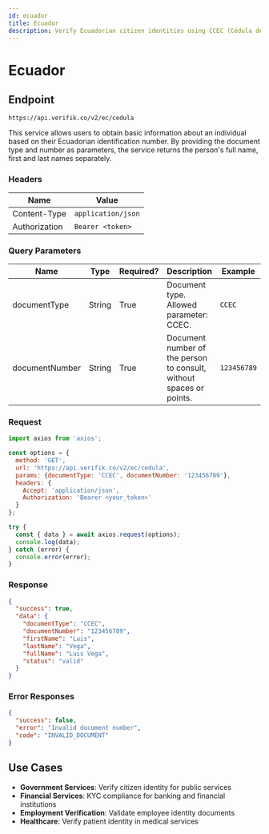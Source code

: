 ```yaml
---
id: ecuador
title: Ecuador
description: Verify Ecuadorian citizen identities using CCEC (Cédula de Ciudadanía Ecuatoriana)
---
```


# Ecuador

## Endpoint

```
https://api.verifik.co/v2/ec/cedula
```

This service allows users to obtain basic information about an individual based on their Ecuadorian identification number. By providing the document type and number as parameters, the service returns the person's full name, first and last names separately.

### Headers

| Name          | Value              |
| ------------- | ------------------ |
| Content-Type  | `application/json` |
| Authorization | `Bearer <token>`   |

### Query Parameters

| Name           | Type   | Required? | Description                                    | Example      |
| -------------- | ------ | --------- | ---------------------------------------------- | ------------ |
| documentType   | String | True      | Document type. Allowed parameter: CCEC.      | `CCEC`       |
| documentNumber | String | True      | Document number of the person to consult, without spaces or points. | `123456789`  |

### Request

```javascript
import axios from 'axios';

const options = {
  method: 'GET',
  url: 'https://api.verifik.co/v2/ec/cedula',
  params: {documentType: 'CCEC', documentNumber: '123456789'},
  headers: {
    Accept: 'application/json',
    Authorization: 'Bearer <your_token>'
  }
};

try {
  const { data } = await axios.request(options);
  console.log(data);
} catch (error) {
  console.error(error);
}
```

### Response

```json
{
  "success": true,
  "data": {
    "documentType": "CCEC",
    "documentNumber": "123456789",
    "firstName": "Luis",
    "lastName": "Vega",
    "fullName": "Luis Vega",
    "status": "valid"
  }
}
```

### Error Responses

```json
{
  "success": false,
  "error": "Invalid document number",
  "code": "INVALID_DOCUMENT"
}
```

## Use Cases

- **Government Services**: Verify citizen identity for public services
- **Financial Services**: KYC compliance for banking and financial institutions
- **Employment Verification**: Validate employee identity documents
- **Healthcare**: Verify patient identity in medical services
